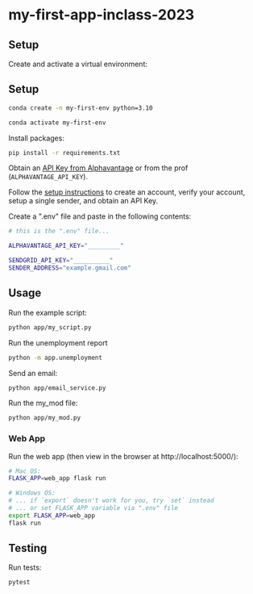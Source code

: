 # my-first-app-inclass-2023
## Setup

Create and activate a virtual environment:


## Setup

```sh
conda create -n my-first-env python=3.10

conda activate my-first-env
```
Install packages:

```sh
pip install -r requirements.txt
```

Obtain an [API Key from Alphavantage](https://www.alphavantage.co/support/#api-key) or from the prof (`ALPHAVANTAGE_API_KEY`).

Follow the [setup instructions](https://github.com/prof-rossetti/intro-to-python/blob/main/notes/python/packages/sendgrid.md) to create an account, verify your account, setup a single sender, and obtain an API Key.

Create a ".env" file and paste in the following contents:

```sh
# this is the ".env" file...

ALPHAVANTAGE_API_KEY="_________"

SENDGRID_API_KEY="__________"
SENDER_ADDRESS="example.gmail.com"

```

## Usage

Run the example script:

```sh
python app/my_script.py
```
Run the unemployment report
```sh
python -m app.unemployment
```
Send an email:

```sh
python app/email_service.py
```

Run the my_mod file:
```sh
python app/my_mod.py
```


### Web App

Run the web app (then view in the browser at http://localhost:5000/):

```sh
# Mac OS:
FLASK_APP=web_app flask run

# Windows OS:
# ... if `export` doesn't work for you, try `set` instead
# ... or set FLASK_APP variable via ".env" file
export FLASK_APP=web_app
flask run
```


## Testing
Run tests:

```sh
pytest
```
